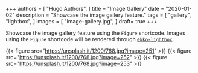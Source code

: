 +++
authors = [
    "Hugo Authors",
]
title = "Image Gallery"
date = "2020-01-02"
description = "Showcase the image gallery feature."
tags = [
    "gallery",
    "lightbox",
]
images = [
    "image-gallery.jpg",
]
draft= true
+++

Showcase the image gallery feature using the `Figure` shortcode. Images using the `Figure` shortcode will be rendered through [`ekko-lightbox`](https://ashleydw.github.io/lightbox/).
<!--more-->

{{< figure src="https://unsplash.it/1200/768.jpg?image=251" >}}
{{< figure src="https://unsplash.it/1200/768.jpg?image=252" >}}
{{< figure src="https://unsplash.it/1200/768.jpg?image=253" >}}

